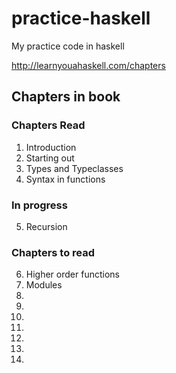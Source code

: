 # practice-haskell
My practice code in haskell

http://learnyouahaskell.com/chapters

## Chapters in book

### Chapters Read
1. Introduction
2. Starting out
3. Types and Typeclasses
4. Syntax in functions

### In progress
5. Recursion

### Chapters to read
6. Higher order functions
7. Modules 
8.
9.
10.
11.
12.
13.
14.
